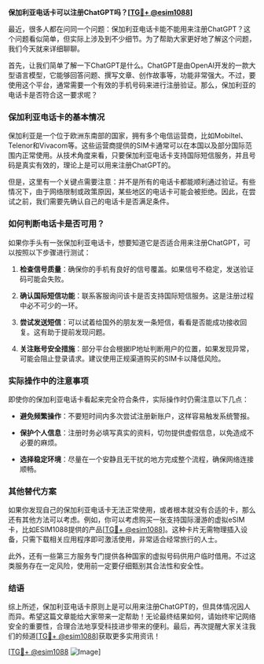 **保加利亚电话卡可以注册ChatGPT吗？[[TG💪+ @esim1088](https://t.me/s/esim1088)]**

最近，很多人都在问同一个问题：保加利亚电话卡能不能用来注册ChatGPT？这个问题看似简单，但实际上涉及到不少细节。为了帮助大家更好地了解这个问题，我们今天就来详细聊聊。

首先，让我们简单了解一下ChatGPT是什么。ChatGPT是由OpenAI开发的一款大型语言模型，它能够回答问题、撰写文章、创作故事等，功能非常强大。不过，要使用这个平台，通常需要一个有效的手机号码来进行注册验证。那么，保加利亚的电话卡是否符合这一要求呢？

### 保加利亚电话卡的基本情况

保加利亚是一个位于欧洲东南部的国家，拥有多个电信运营商，比如Mobiltel、Telenor和Vivacom等。这些运营商提供的SIM卡通常可以在本国以及部分国际范围内正常使用。从技术角度来看，只要保加利亚电话卡支持国际短信服务，并且号码是真实有效的，理论上是可以用来注册ChatGPT的。

但是，这里有一个关键点需要注意：并不是所有的电话卡都能顺利通过验证。有些情况下，由于网络限制或政策原因，某些地区的电话卡可能会被拒绝。因此，在尝试之前，我们需要先确认自己的电话卡是否满足条件。

### 如何判断电话卡是否可用？

如果你手头有一张保加利亚电话卡，想要知道它是否适合用来注册ChatGPT，可以按照以下步骤进行测试：

1. **检查信号质量**：确保你的手机有良好的信号覆盖。如果信号不稳定，发送验证码可能会失败。
   
2. **确认国际短信功能**：联系客服询问该卡是否支持国际短信服务。这是注册过程中必不可少的一环。

3. **尝试发送短信**：可以试着给国外的朋友发一条短信，看看是否能成功接收回复。这有助于提前发现问题。

4. **关注账号安全措施**：部分平台会根据IP地址判断用户的位置，如果发现异常，可能会阻止登录请求。建议使用正规渠道购买的SIM卡以降低风险。

### 实际操作中的注意事项

即使你的保加利亚电话卡看起来完全符合条件，实际操作时仍需注意以下几点：

- **避免频繁操作**：不要短时间内多次尝试注册新账户，这样容易触发系统警报。
  
- **保护个人信息**：注册时务必填写真实的资料，切勿提供虚假信息，以免造成不必要的麻烦。

- **选择稳定环境**：尽量在一个安静且无干扰的地方完成整个流程，确保网络连接顺畅。

### 其他替代方案

如果你发现自己的保加利亚电话卡无法正常使用，或者根本就没有合适的卡，那么还有其他方法可以考虑。例如，你可以考虑购买一张支持国际漫游的虚拟eSIM卡，比如ESIM1088提供的产品[[TG💪+ @esim1088](https://t.me/s/esim1088)]。这种卡片无需物理插入设备，只需下载相关应用程序即可激活使用，非常适合经常旅行的人士。

此外，还有一些第三方服务专门提供各种国家的虚拟号码供用户临时借用。不过这类服务存在一定风险，使用前一定要仔细甄别其合法性和安全性。

### 结语

综上所述，保加利亚电话卡原则上是可以用来注册ChatGPT的，但具体情况因人而异。希望这篇文章能给大家带来一定帮助！无论最终结果如何，请始终牢记网络安全的重要性，合理合法地享受科技进步带来的便利。最后，再次提醒大家关注我们的频道[[TG💪+ @esim1088](https://t.me/s/esim1088)]获取更多实用资讯！

[[TG💪+ @esim1088](https://t.me/s/esim1088) ![Image](https://i.postimg.cc/4NQfJmqS/Snipaste-2025-05-13-00-14-12.png)]